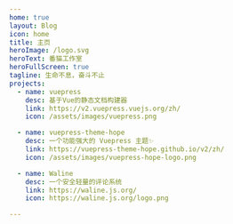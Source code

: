 ```yaml
---
home: true
layout: Blog
icon: home
title: 主页
heroImage: /logo.svg
heroText: 番猫工作室
heroFullScreen: true
tagline: 生命不息，奋斗不止
projects:
  - name: vuepress
    desc: 基于Vue的静态文档构建器
    link: https://v2.vuepress.vuejs.org/zh/
    icon: /assets/images/vuepress.png

  - name: vuepress-theme-hope
    desc: 一个功能强大的 Vuepress 主题✨
    link: https://vuepress-theme-hope.github.io/v2/zh/
    icon: /assets/images/vuepress-hope-logo.png

  - name: Waline
    desc: 一个安全轻量的评论系统
    link: https://waline.js.org/
    icon: https://waline.js.org/logo.png

---
```


